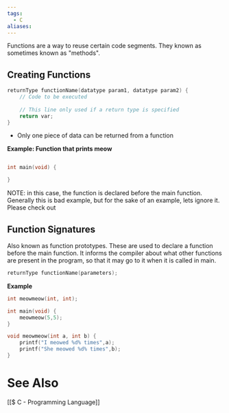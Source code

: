 ```yaml
---
tags:
  - C
aliases:
---
```

Functions are a way to reuse certain code segments. They known as sometimes known as "methods".

## Creating Functions
```c showlinenumbers
returnType functionName(datatype param1, datatype param2) {
	// Code to be executed
	
	// This line only used if a return type is specified
	return var;
}
```
- Only one piece of data can be returned from a function

**Example: Function that prints meow**
```c showlinenumbers

int main(void) {

}
```
NOTE: in this case, the function is declared before the main function. Generally this is bad example, but for the sake of an example, lets ignore it. Please check out

## Function Signatures
Also known as function prototypes. These are used to declare a function before the main function. It informs the compiler about what other functions are present in the program, so that it may go to it when it is called in main.
```c showlinenumbers
returnType functionName(parameters);
```

**Example**
```c showlinenumbers
int meowmeow(int, int);

int main(void) {
	meowmeow(5,5);
}

void meowmeow(int a, int b) {
	printf("I meowed %d% times",a);
	printf("She meowed %d% times",b);
}
```

# See Also
[[$ C - Programming Language]]
